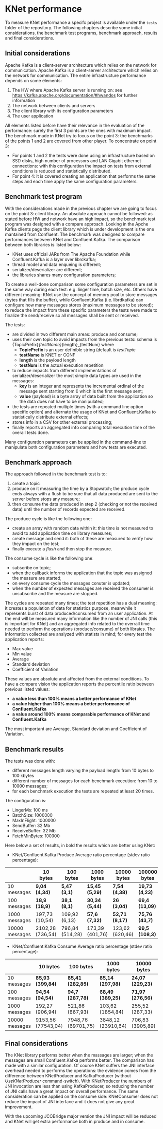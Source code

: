 # KNet performance

To measure KNet performance a specifc project is available under the `tests` folder of the repository. The following chapters describe some initial considerations, the benchmark test programs, benchmark approach, results and final considerations.

## Initial considerations

Apache Kafka is a client-server architecture which relies on the network for communication. 
Apache Kafka is a client-server architecture which relies on the network for communication. 
The entire infrastructure performance depends on some elements:
  1. The HW where Apache Kafka server is running on: see https://kafka.apache.org/documentation/#hwandos for further information
  2. The network between clients and servers
  3. The client library with its configuration parameters
  4. The user application

All elements listed before have their relevance in the evaluation of the performance: surely the first 3 points are the ones with maximum impact.
The benchmark made in KNet try to focus on the point 3: the benchmarks of the points 1 and 2 are covered from other player. To concentrate on point 3:
- For points 1 and 2 the tests were done using an infrastructure based on SSD disks, high number of processors and LAN Gigabit ethernet connections: with this configuration the impact on tests from external conditions is reduced and statistically distributed.
- For point 4: it is covered creating an application that performs the same steps and each time apply the same configuration parameters.

## Benchmark test program

With the considerations made in the previous chapter we are going to focus on the point 3: client library. 
An absolute approach cannot be followed: as stated before HW and network have an high impact, so the benchmark test program was designed with a compare approach.
Looking in the Apche Kafka clients page the client library which is under development is the one mantained from Confluent.
The benchmark was designed to compare performances between KNet and Confluent.Kafka. The comparison between both libraries is listed below:
- KNet uses official JARs from The Apache Foundation while Confluent.Kafka is a layer over librdkafka;
- thread model and data enqueing is different;
- serializer/deserializer are different;
- the libraries shares many configuration parameters;

To create a well-done comparison some configuration parameters are set in the same way during each test: e.g. linger time, batch size, etc.
Others have different meaning: KNet use the concept of memory pool to store messages (bytes that fills the buffer), while Confluent.Kafka (i.e. librdkafka) can configure how many messages stores (maximum messages to be stored); to reduce the impact from these specific parameters the tests were made to finalize the send/receive so all messages shall be sent or received.

The tests:
- are divided in two different main areas: produce and consume;
- uses their own topic to avoid impacts from the previous tests: schema is {TopicPrefix}_{testName}_{length}_{testNum} where 
  - **TopicPrefix** is an user definible string (default is _testTopic_
  - **testName** is KNET or CONF
  - **length** is the payload length
  - **testNum** is the actual execution repetition
- to reduce impacts from different implementations of serializer/deserializer the most simple data types are used in the messages:
  - **key** is an integer and represents the incremental ordinal of the message sent starting from 0 which is the first message sent;
  - **value** (payload) is a byte array of data built from the application so the data does not have to be manipulated;
- the tests are repeated multiple times (with a command line option specific option) and alternate the usage of KNet and Confluent.Kafka to statistically distribute external effects;
- stores info in a CSV for other external processing;
- finally reports an aggregated info comparing total execution time of the overall tests done.

Many configuration parameters can be applied in the command-line to manipulate both configuration parameters and how tests are executed.

## Benchmark approach

The approach followed in the benchmark test is to:
1. create a topic
2. produce on it measuring the time by a Stopwatch; the produce cycle ends always with a flush to be sure that all data produced are sent to the server before stops any measure;
3. then consume the data produced in step 2 (checking or not the received data) until the number of records expected are received.

The produce cycle is like the following one:
- create an array with random data within it: this time is not measured to avoid to add application time on library measures;
- create message and send it: both of these are measured to verify how they impact on the test;
- finally execute a _flush_ and then stop the measure.

The consume cycle is like the following one:
- subscribe on topic;
- when the callback informs the application that the topic was assigned the measure are started;
- on every consume cycle the messages conuter is updated;
- when the number of expected messages are received the consumer is unsubscribe and the measure are stopped.

The cycles are repeated many times; the test repetition has a dual meaning: it creates a population of data for statistics purpose, meanwhile it represents burst of data produced/consumed from an user application.
At the end will be measured many information like the number of JNI calls (this is important for KNet) and an aggregated info related to the overrall time needed to perform the operations (produce/consume) of both libraies.
The information collected are analyzed with statists in mind; for every test the application reports:
- Max value
- Min value
- Average
- Standard deviation
- Coefficient of Variation

These values are absolute and affected from the external conditions. To have a compare vision the application reports the percentile ratio between previous listed values:
- **a value less than 100% means a better performance of KNet**
- **a value higher than 100% means a better performance of Confluent.Kafka**
- **a value around 100% means comparable performance of KNet and Confluent.Kafka**

The most important are Average, Standard deviation and Coefficient of Variation.

## Benchmark results

The tests was done with:
- different messages length varying the payload length: from 10 bytes to 100 kbytes
- different number of messages for each benchmark execution: from 10 to 10000 messages;
- for each benchmark execution the tests are repeated at least 20 times.

The configuration is:
- LingerMs: 100 ms
- BatchSize: 1000000
- MaxInFlight: 1000000
- SendBuffer: 32 Mb
- ReceiveBuffer: 32 Mb
- FetchMinBytes: 100000

Here below a set of results, in bold the results which are better using KNet:

- KNet/Confluent.Kafka Produce Average ratio percentage (stdev ratio percentage):

|  | 10 bytes | 100 bytes | 1000 bytes | 10000 bytes | 100000 bytes |
|---	|---	|---	|---	|---	|---	|
| 10 messages | **9,04 (4,34)** | **5,47 (3,1)** | **15,45 (5,29)** | **7,54 (4,38)** | **19,73 (4,23)** |
| 100 messages | **18,9 (18,9)** | **38,1 (8,1)** | **30,34 (5,44)** | **26 (3,04)** | **69,4 (13,09)** |
| 1000 messages | 197,73 (10,54) | 109,92 (6,13) | **57,6 (7,32)** | **52,71 (8,17)** | **75,76 (43,7)** |
| 10000 messages | 2102,28 (736,54) | 796,84 (514,28) | 173,39 (401,76) | 123,62 (620,46) | **99,5 (108,3)** |

- KNet/Confluent.Kafka Consume Average ratio percentage (stdev ratio percentage):

|  | 10 bytes | 100 bytes | 1000 bytes | 10000 bytes | 100000 bytes |
|---	|---	|---	|---	|---	|---	|
| 10 messages | **85,93 (399,84)**| **85,41 (282,85)** | **85,14 (297,98)** | **24,07 (229,23)** | **36,23 (285,77)** |
| 100 messages | **94,54 (94,54)** | **94,7 (287,78)** | **68,49 (389,25)** | **71,97 (276,56)** | 108,57 (89,45) |
| 1000 messages | 192,27 (906,94) | 521,86 (867,93) | 103,62 (1854,84) | 255,52 (287,33) | 163,24 (124,23) |
| 10000 messages | 9153,56 (77543,04) | 7948,76 (69701,75) | 3848,12 (23910,64) | 706,83 (3905,89) | 213,46 (1013,16) |

## Final considerations

The KNet library performs better when the massages are larger; when the messages are small Confluent.Kafka performs better. The comparison has made with a similar configuration.
Of course KNet suffers the JNI interface overhead needed to performs the operations: the evidence comes from the difference between KNetProducer and KafkaProducer (without _UseKNetProducer_ command-switch).
With KNetProducer the numbers of JNI invocation are less than using KafkaProducer, so reducing the number of JNI calls have a great impact on overall performance.
The same consideration can be applied on the consume side: KNetConsumer does not reduce the impact of JNI interface and it does not give any great improvement.

With the upcoming JCOBridge major version the JNI impact will be reduced and KNet will get extra performance both in produce and in consume.
